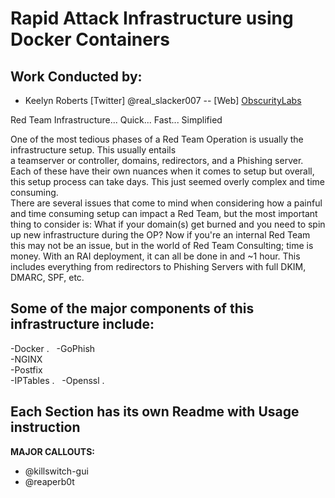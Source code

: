 # Rapid Attack Infrastructure using Docker Containers

Work Conducted by:
----------------------------------------------
* Keelyn Roberts [Twitter] @real_slacker007 -- [Web] [ObscurityLabs](http://blog.obscuritylabs.com)

Red Team Infrastructure... Quick... Fast... Simplified 

One of the most tedious phases of a Red Team Operation is usually the infrastructure setup.  This usually entails  
a teamserver or controller, domains, redirectors, and a Phishing server.  Each of these have their own nuances
when it comes to setup but overall, this setup process can take days.  This just seemed overly complex and time consuming.  
There are several issues that come to mind when considering how a painful and time consuming setup can impact a Red Team, but the most important thing to consider is: What if your domain(s) get burned and you need to spin up new infrastructure during the OP?  Now if you're an internal Red Team this may not be an issue, but in the world of Red Team Consulting; time is money. With an RAI deployment, it can all be done in and ~1 hour.  This includes everything from redirectors to Phishing Servers with full DKIM, DMARC, SPF, etc.  

## Some of the major components of this infrastructure include: 
-Docker .  
-GoPhish   
-NGINX   
-Postfix    
-IPTables .  
-Openssl . 

## **Each Section has its own Readme with Usage instruction**
  
**MAJOR CALLOUTS:**
- @killswitch-gui
- @reaperb0t

